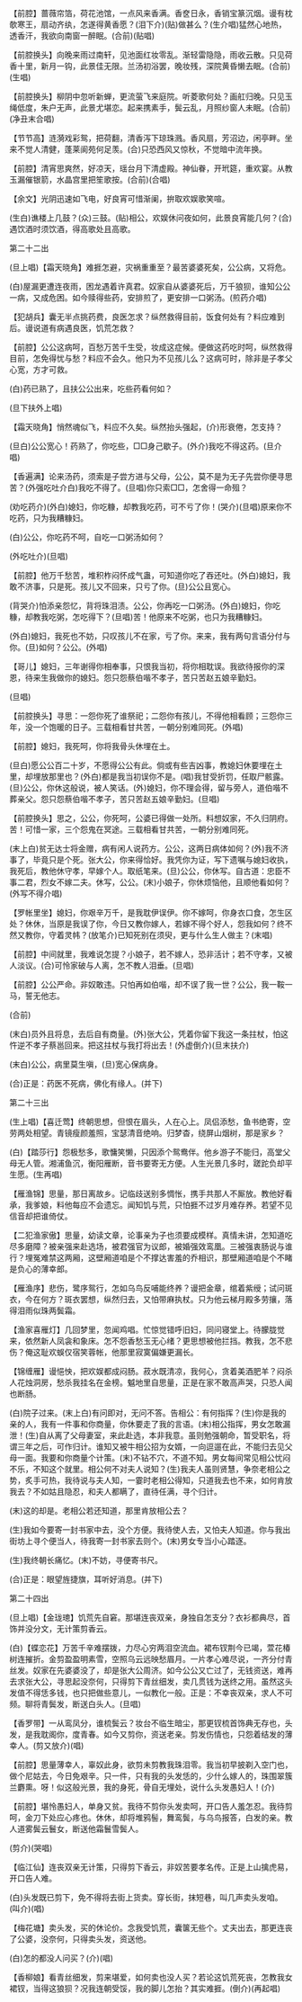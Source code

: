 <!-- { "loadSidebar": true } -->
【前腔】蔷薇帘箔，荷花池馆，一点风来香满。香奁日永，香销宝篆沉烟。谩有枕欹寒王，扇动齐纨，怎遂得黄香愿？(泪下介)(贴)做甚么？(生介唱)猛然心地热，透香汗，我欲向南窗一醉眠。(合前)(贴唱)

【前腔换头】向晚来雨过南轩，见池面红妆零乱。渐轻雷隐隐，雨收云散。只见荷香十里，新月一钩，此景佳无限。兰汤初浴罢，晚妆残，深院黄昏懒去眠。(合前)(生唱)

【前腔换头】柳阴中忽听新蝉，更流萤飞来庭院。听菱歌何处？画舡归晚。只见玉绳低度，朱户无声，此景尤堪恋。起来携素手，鬓云乱，月照纱窗人未眠。(合前)(净丑末合唱)

【节节高】涟漪戏彩鸳，把荷翻，清香泻下琼珠溅。香风扇，芳沼边，闲亭畔。坐来不觉人清健，蓬莱阆苑何足羡。(合)只恐西风又惊秋，不觉暗中流年换。

【前腔】清宵思爽然，好凉天，瑶台月下清虚殿。神仙眷，开玳筵，重欢宴。从教玉漏催银箭，水晶宫里把笙歌按。(合前)(合唱)

【余文】光阴迅速如飞电，好良宵可惜渐阑，拚取欢娱歌笑喧。

(生白)谯楼上几鼓？(众)三鼓。(贴)相公，欢娱休问夜如何，此景良宵能几何？(合)遇饮酒时须饮酒，得高歌处且高歌。

第二十二出

(旦上唱)【霜天晓角】难捱怎避，灾祸重重至？最苦婆婆死矣，公公病，又将危。

(白)屋漏更遭连夜雨，困龙遇着许真君。奴家自从婆婆死后，万千狼狈，谁知公公一病，又成危困。如今赎得些药，安排煎了，更安排一口粥汤。(煎药介唱)

【犯胡兵】囊无半点挑药费，良医怎求？纵然救得目前，饭食何处有？料应难到后。谩说道有病遇良医，饥荒怎救？

【前腔】公公这病呵，百愁万苦千生受，妆成这症候。便做这药吃时呵，纵然救得目前，怎免得忧与愁？料应不会久。他只为不见孩儿么？这病可时，除非是子孝父心宽，方才可救。

(白)药已熟了，且扶公公出来，吃些药看何如？

(旦下扶外上唱)

【霜天晓角】悄然魂似飞，料应不久矣。纵然抬头强起，(介)形衰倦，怎支持？

(旦白)公公宽心！药熟了，你吃些，□□身己歇子。(外介)我吃不得这药。(旦介唱)

【香遍满】论来汤药，须索是子尝方进与父母，公公，莫不是为无子先尝你便寻思苦？(外强吃吐介白)我吃不得了。(旦唱)你只索□□，怎舍得一命殂？

(劝吃药介)(外白)媳妇，你吃糠，却教我吃药，可不亏了你！(哭介)(旦唱)原来你不吃药，只为我糟糠妇。

(白)公公，你吃药不呵，自吃一口粥汤如何？

(外吃吐介)(旦唱)

【前腔】他万千愁苦，堆积柞闷怀成气蛊，可知道你吃了吞还吐。(外白)媳妇，我敢不济事，只是死。孩儿又不回来，只亏了你。(旦)公公且宽心。

(背哭介)怕添亲怨忆，背将珠泪渍。公公，你再吃一口粥汤。(外白)媳妇，你吃糠，却教我吃粥，怎吃得下？(旦唱)苦！他原来不吃粥，也只为我糟糠妇。

(外白)媳妇，我死也不妨，只叹孩儿不在家，亏了你。来来，我有两句言语分付与你。(旦)如何？公公。(外唱)

【哥儿】媳妇，三年谢得你相奉事，只恨我当初，将你相耽误。我欲待报你的深恩，待来生我做你的媳妇。怨只怨蔡伯喈不孝子，苦只苦赵五娘辛勤妇。

(旦唱)

【前腔换头】寻思：一怨你死了谁祭祀；二怨你有孩儿，不得他相看顾；三怨你三年，没一个饱暖的日子。三载相看甘共苦，一朝分别难同死。(外唱)

【前腔】媳妇，我死呵，你将我骨头休埋在土。

(旦白)愿公公百二十岁，不愿得公公有此。倘或有些吉凶事，教媳妇休要埋在土里，却埋放那里也？(外白)都是我当初误你不是。(唱)我甘受折罚，任取尸骸露。(旦)公公，你休这般说，被人笑话。(外)媳妇，你不理会得，留与旁人，道伯喈不葬亲父。怨只怨蔡伯喈不孝子，苦只苦赵五娘辛勤妇。(旦唱)

【前腔换头】思之，公公，你死呵，公婆已得做一处所。料想奴家，不久归阴府。苦！可惜一家，三个怨鬼在冥途。三载相看甘共苦，一朝分别难同死。

(末上白)贫无达士将金赠，病有闲人说药方。公公，这两日病体如何？(外)我不济事了，毕竟只是个死。张大公，你来得恰好。我凭你为证，写下遗嘱与媳妇收执，我死后，教他休守孝，早嫁个人。取纸笔来。(旦)公公，你休写。自古道：忠臣不事二君，烈女不嫁二夫。休写，公公。(末)小娘子，你休烦恼他，且顺他看如何？(外写不得介唱)

【罗帐里坐】媳妇，你艰辛万千，是我耽伊误伊。你不嫁呵，你身衣口食，怎生区处？休休，当原是我误了你，今日又教你嫁人，若嫁不得个好人，怨我如何？终不然又教你，守着灵帏？(放笔介)已知死别在须臾，更与什么生人做主？(末唱)

【前腔】中间就里，我难说怎提？小娘子，若不嫁人，恐非活计；若不守孝，又被人淡议。(合)可怜家破与人离，怎不教人泪垂。(旦唱)

【前腔】公公严命。非奴敢违。只怕再如伯喈，却不误了我一世？公公，我一鞍一马，誓无他志。

(合前)

(末白)员外且将息，去后自有商量。(外)张大公，凭着你留下我这一条拄杖，怕这忤逆不孝子蔡邕回来。把这拄杖与我打将出去！(外虚倒介)(旦末扶介)

(末白)公公，病里莫生嗔，(旦)宽心保病身。

(合)正是：药医不死病，佛化有缘人。(并下)

第二十三出

(生上唱)【喜迁莺】终朝思想，但恨在眉头，人在心上。凤侣添愁，鱼书绝寄，空劳两处相望。青镜瘦颜羞照，宝瑟清音绝响。归梦杳，绕屏山烟树，那是家乡？

(白)【踏莎行】怨极愁多，歌慵笑懒，只因添个鸳鸯伴。他乡游子不能归，高堂父母无人管。湘浦鱼沉，衡阳雁断，音书要寄无方便。人生光景几多时，蹉跎负却平生愿。(生再唱)

【雁渔锦】思量，那日离故乡。记临歧送别多惆怅，携手共那人不厮放。教他好看承，我爹娘，料他每应不会遗忘。闻知饥与荒，只怕捱不过岁月难存养。若望不见信音却把谁倚仗。

【二犯渔家傲】思量，幼读文章，论事亲为子也须要成模样。真情未讲，怎知道吃尽多磨障？被亲强来赴选场，被君强官为议郎，被婚强效鸾凰。三被强衷肠说与谁行？埋冤难禁这两厢，这壁厢道咱是个不撑达害羞的乔相识，那壁厢道咱是个不睹是负心的薄幸郎。

【雁渔序】悲伤，鹭序鸳行，怎如乌鸟反哺能终养？谩把金章，绾着紫绶；试问斑衣，今在何方？斑衣罢想，纵然归去，又怕带麻执杖。只为他云梯月殿多劳攘，落得泪雨似珠两鬓霜。

【渔家喜雁灯】几回梦里，忽闻鸡唱。忙惊觉错呼旧妇，同问寝堂上。待朦胧觉来，依然新人凤衾和象床。怎不怨香愁玉无心绪？更思想被他拦挡。教我，怎不悲伤？俺这耻欢蜈仅宿笑蓉帐，他那里寂寞偏嫌更漏长。

【锦缠雁】谩悒怏，把欢娱都成闷肠。菽水既清凉，我何心，贪着美酒肥羊？闷杀人花烛洞房，愁杀我挂名在金榜。魆地里自思量，正是在家不敢高声哭，只恐人闻也断肠。

(白)院子过来。(末上白)有问即对，无问不答。告相公：有何指挥？(生)你是我的亲的人，我有一件事和你商量，你休要走了我的言语。(末)相公指挥，男女怎敢漏泄！(生)自从离了父母妻室，来此赴选，本非我意。虽则勉强朝命，暂受职名，将谓三年之后，可作归计。谁知又被牛相公招为女婿，一向逗遛在此，不能归去见父母一面。我要和你商量个计策。(末)不钻不穴，不道不知。男女每间常见相公忧闷不乐，不知这个就里。相公何不对夫人说知？(生)我夫人虽则贤慧，争奈老相公之势，炙手可热，我待说与夫人知，一霎时老相公得知，只道我去也不来，如何肯放我去？不如姑且隐忍，和夫人都瞒了，直待任满，寻个归计。

(末)这的却是。老相公若还知道，那里肯放相公去？

(生)我如今要寄一封书家中去，没个方便。我待使人去，又怕夫人知道。你与我出街坊上寻个便当人，待我寄一封书家去则个。(末)男女专当小心踏逐。

(生)我终朝长痛忆。(末)不妨，寻便寄书尺。

(合)正是：眼望旌捷旗，耳听好消息。(并下)

第二十四出

(旦上唱)【金珑璁】饥荒先自窘。那堪连丧双亲，身独自怎支分？衣衫都典尽，首饰并没分文，无计策剪香云。

(白)【蝶恋花】万苦千辛难摆拨，力尽心穷两泪空流血。裙布钗荆今已竭，萱花椿树连摧折。金剪盈盈明素雪，空照乌云远映愁眉月。一片孝心难尽说，一齐分付青丝发。奴家在先婆婆没了，却是张大公周济。如今公公又亡过了，无钱资送，难再去求张大公，寻思起没奈何，只得剪下青丝细发，卖几贯钱为送终之用。虽然这头发值不得恁多钱，也只把做些意儿，一似教化一般。正是：不幸丧双亲，求人不可频。聊将青鬓发，断送白头人。(旦唱)

【香罗带】一从鸾凤分，谁梳鬓云？妆台不临生暗尘，那更钗梳首饰典无存也，头发，是我耽阁你，度青春。如今又剪你，资送老亲。剪发伤情也，只怨着结发的薄幸人。(剪又放介)(唱)

【前腔】思量薄幸人，辜奴此身，欲剪未剪教我珠泪零。我当初早披剃入空门也，做个尼姑去，今日免艰辛。只一件，只有我的头发恁的，少什么嫁人的，珠围翠簇兰麝熏。呀！似这般光景，我的身死，骨自无埋处，说什么头发愚妇人！(介)

【前腔】堪怜愚妇人，单身又贫。我待不剪你头发卖呵，开口告人羞怎忍。我待剪呵，金刀下处应心疼也。休休，却将堆鸦髻，舞鸾鬓，与乌鸟报答，白发的亲。教人道雾鬓云鬟女，断送他霜鬟雪鬓人。

(剪介)(哭唱)

【临江仙】连丧双亲无计策，只得剪下香云，非奴苦要孝名传。正是上山擒虎易，开口告人难。

(白)头发既已剪下，免不得将去街上货卖。穿长街，抹短巷，叫几声卖头发咱。(叫介)(唱)

【梅花塘】卖头发，买的休论价。念我受饥荒，囊箧无些个。丈夫出去，那更连丧了公婆，没奈何，只得卖头发，资送他。

(白)怎的都没人问买？(介)(唱)

【香柳娘】看青丝细发，剪来堪爱，如何卖也没人买？若论这饥荒死丧，怎教我女裙钗，当得这狼狈？况我连朝受馁，我的脚儿怎抬？其实难捱。(倒介)(再起唱)

